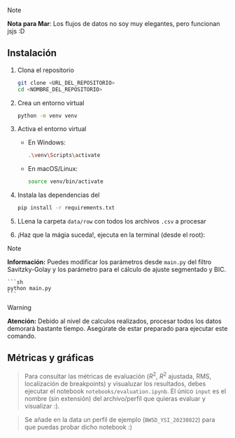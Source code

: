 
> [!NOTE] 
**Nota para Mar**: Los flujos de datos no soy muy elegantes, pero funcionan jsjs :D


## Instalación

1. Clona el repositorio
    ```sh
    git clone <URL_DEL_REPOSITORIO>
    cd <NOMBRE_DEL_REPOSITORIO>
    ```

2. Crea un entorno virtual
    ```sh
    python -m venv venv
    ```

3. Activa el entorno virtual
    - En Windows:
        ```sh
        .\venv\Scripts\activate
        ```
    - En macOS/Linux:
        ```sh
        source venv/bin/activate
        ```

4. Instala las dependencias del 
    ```sh
    pip install -r requirements.txt
    ```

5. LLena la carpeta `data/row` con todos los archivos `.csv` a procesar

6. ¡Haz que la mágia suceda!, ejecuta en la terminal (desde el root): 

> [!NOTE]
**Información:** Puedes modificar los parámetros desde `main.py` del filtro Savitzky-Golay y los parámetro para el cálculo de ajuste segmentado y BIC. 

    ```sh
    python main.py
    ```

> [!WARNING]
**Atención:** Debido al nivel de calculos realizados, procesar todos los datos demorará bastante tiempo. Asegúrate de estar preparado para ejecutar este comando. 

## Métricas y gráficas

> Para consultar las métricas de evaluación ($R^2$, $R^2$ ajustada, RMS, localización de breakpoints) y visualuzar los resultados, debes ejecutar el notebook `notebooks/evaluation.ipynb`. El único `input` es el nombre (sin extensión) del archivo/perfil que quieras evaluar y visualizar :). 

> Se añade en la data un perfil de ejemplo (`BW5D_YSI_20230822`) para que puedas probar dicho notebook :) 

